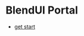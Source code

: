 <div class="markdown-portal">
	<h1>BlendUI Portal</h1>
	<ul>
		<li><a href="/blendui/getstart">get start</a></li>
	</ul>
</div>
